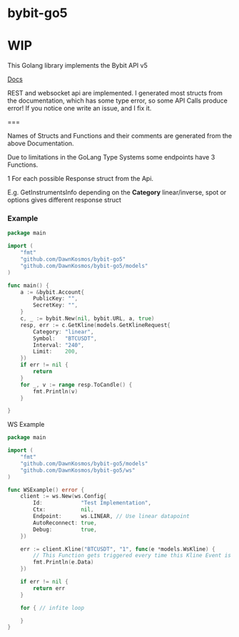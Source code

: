 # bybit-go5

# WIP

This Golang library implements the Bybit API v5

[Docs](https://bybit-exchange.github.io/docs/v5/intro)

REST and websocket api are implemented. I generated most structs from the documentation,
which has some type error, so some API Calls produce error! 
If you notice one write an issue, and I fix it.

===

Names of Structs and Functions and their comments are generated from the above Documentation.

Due to limitations in the GoLang Type Systems some endpoints have 3 Functions. 

1 For each possible Response struct from the Api.

E.g. GetInstrumentsInfo depending on the **Category** linear/inverse, spot or options gives different response struct



### Example
```go
package main

import (
	"fmt"
	"github.com/DawnKosmos/bybit-go5"
	"github.com/DawnKosmos/bybit-go5/models"
)

func main() {
	a := &bybit.Account{
		PublicKey: "",
		SecretKey: "",
	}
	c, _ := bybit.New(nil, bybit.URL, a, true)
	resp, err := c.GetKline(models.GetKlineRequest{
		Category: "linear",
		Symbol:   "BTCUSDT",
		Interval: "240",
		Limit:    200,
	})
	if err != nil {
		return
	}
	for _, v := range resp.ToCandle() {
		fmt.Println(v)
	}

}
```

WS Example
```go
package main

import (
	"fmt"
	"github.com/DawnKosmos/bybit-go5/models"
	"github.com/DawnKosmos/bybit-go5/ws"
)

func WSExample() error {
	client := ws.New(ws.Config{
		Id:            "Test Implementation",
		Ctx:           nil,
		Endpoint:      ws.LINEAR, // Use linear datapoint
		AutoReconnect: true,
		Debug:         true,
	})

	err := client.Kline("BTCUSDT", "1", func(e *models.WsKline) {
		// This Function gets triggered every time this Kline Event is received by the WS 
		fmt.Println(e.Data)
	})

	if err != nil {
		return err
	}

	for { // infite loop

	}
}
```


